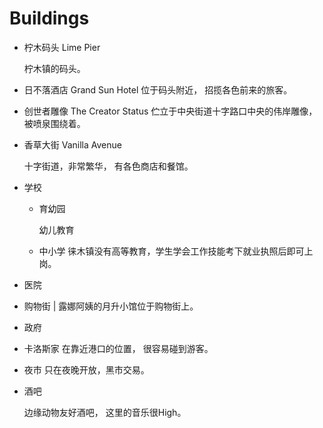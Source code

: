 # Buildings


* 柠木码头 Lime Pier 

    柠木镇的码头。

* 日不落酒店 Grand Sun Hotel 
位于码头附近， 招揽各色前来的旅客。

* 创世者雕像 The Creator Status
伫立于中央街道十字路口中央的伟岸雕像，被喷泉围绕着。

* 香草大街 Vanilla Avenue

    十字街道，非常繁华， 有各色商店和餐馆。

* 学校
  * 育幼园

    幼儿教育

  * 中小学
  徕木镇没有高等教育，学生学会工作技能考下就业执照后即可上岗。

* 医院

* 购物街
    | 露娜阿姨的月升小馆位于购物街上。

* 政府

* 卡洛斯家
  在靠近港口的位置， 很容易碰到游客。

* 夜市
  只在夜晚开放，黑市交易。

* 酒吧

    边缘动物友好酒吧， 这里的音乐很High。